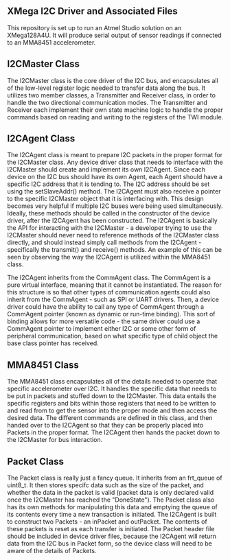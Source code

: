 ## XMega I2C Driver and Associated Files

This repository is set up to run an Atmel Studio solution on an XMega128A4U. It will produce serial output of sensor readings if connected to an MMA8451 accelerometer.

I2CMaster Class
---
The I2CMaster class is the core driver of the I2C bus, and encapsulates all of the low-level register logic needed to transfer data along the bus. It utilizes two member classes, a Transmitter and Receiver class, in order to handle the two directional communication modes. The Transmitter and Receiver each implement their own state machine logic to handle the proper commands based on reading and writing to the registers of the TWI module.

I2CAgent Class
---
The I2CAgent class is meant to prepare I2C packets in the proper format for the I2CMaster class. Any device driver class that needs to interface with the I2CMaster should create and implement its own I2CAgent. Since each device on the I2C bus should have its own Agent, each Agent should have a specific I2C address that it is tending to. The I2C address should be set using the setSlaveAddr() method. The I2CAgent must also receive a pointer to the specific I2CMaster object that it is interfacing with. This design becomes very helpful if multiple I2C buses were being used simultaneously. Ideally, these methods should be called in the constructor of the device driver, after the I2CAgent has been constructed. The I2CAgent is basically the API for interacting with the I2CMaster - a developer trying to use the I2CMaster should never need to reference methods of the I2CMaster class directly, and should instead simply call methods from the I2CAgent - specifically the transmit() and receive() methods. An example of this can be seen by observing the way the I2CAgent is utilized within the MMA8451 class.

The I2CAgent inherits from the CommAgent class. The CommAgent is a pure virtual interface, meaning that it cannot be instantiated. The reason for this structure is so that other types of communication agents could also inherit from the CommAgent - such as SPI or UART drivers. Then, a device driver could have the ability to call any type of CommAgent through a CommAgent pointer (known as dynamic or run-time binding). This sort of binding allows for more versatile code - the same driver could use a CommAgent pointer to implement either I2C or some other form of peripheral communication, based on what specific type of child object the base class pointer has received.

MMA8451 Class
---
The MMA8451 class encapsulates all of the details needed to operate that specific accelerometer over I2C. It handles the specific data that needs to be put in packets and stuffed down to the I2CMaster. This data entails the specific registers and bits within those registers that need to be written to and read from to get the sensor into the proper mode and then access the desired data. The different commands are defined in this class, and then handed over to the I2CAgent so that they can be properly placed into Packets in the proper format. The I2CAgent then hands the packet down to the I2CMaster for bus interaction.

Packet Class
---
The Packet class is really just a fancy queue. It inherits from an frt_queue of uint8_t. It then stores specifc data such as the size of the packet, and whether the data in the packet is valid (packet data is only declared valid once the I2CMaster has reached the "DoneState"). The Packet class also has its own methods for manipulating this data and emptying the queue of its contents every time a new transaction is initiated. The I2CAgent is built to construct two Packets - an inPacket and outPacket. The contents of these packets is reset as each transfer is initiated. The Packet header file should be included in device driver files, because the I2CAgent will return data from the I2C bus in Packet form, so the device class will need to be aware of the details of Packets.

